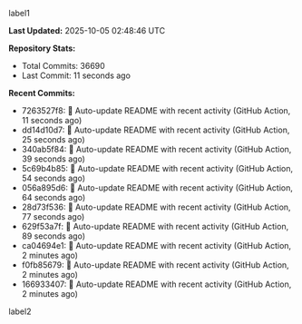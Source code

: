 
label1 
<!-- ACTIVITY_START -->
**Last Updated:** 2025-10-05 02:48:46 UTC

**Repository Stats:**
- Total Commits: 36690
- Last Commit: 11 seconds ago

**Recent Commits:**
- 7263527f8: 🤖 Auto-update README with recent activity (GitHub Action, 11 seconds ago)
- dd14d10d7: 🤖 Auto-update README with recent activity (GitHub Action, 25 seconds ago)
- 340ab5f84: 🤖 Auto-update README with recent activity (GitHub Action, 39 seconds ago)
- 5c69b4b85: 🤖 Auto-update README with recent activity (GitHub Action, 54 seconds ago)
- 056a895d6: 🤖 Auto-update README with recent activity (GitHub Action, 64 seconds ago)
- 28d73f536: 🤖 Auto-update README with recent activity (GitHub Action, 77 seconds ago)
- 629f53a7f: 🤖 Auto-update README with recent activity (GitHub Action, 89 seconds ago)
- ca04694e1: 🤖 Auto-update README with recent activity (GitHub Action, 2 minutes ago)
- f0fb85679: 🤖 Auto-update README with recent activity (GitHub Action, 2 minutes ago)
- 166933407: 🤖 Auto-update README with recent activity (GitHub Action, 2 minutes ago)
<!-- ACTIVITY_END -->

label2
